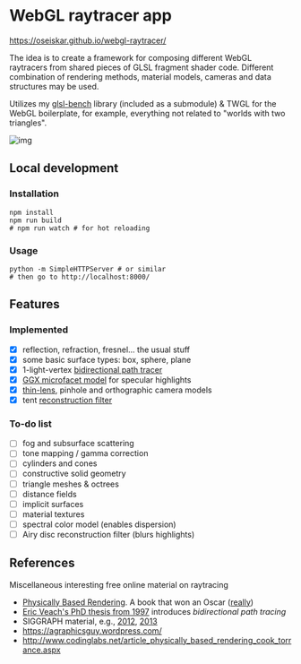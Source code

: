 
# WebGL raytracer app

https://oseiskar.github.io/webgl-raytracer/

The idea is to create a framework for composing different WebGL raytracers from
shared pieces of GLSL fragment shader code. Different combination of rendering
methods, material models, cameras and data structures may be used.

Utilizes my [glsl-bench](https://github.com/oseiskar/glsl-bench) library
(included as a submodule) & TWGL for the WebGL boilerplate, for example,
everything not related to "worlds with two triangles".

![img](https://oseiskar.github.io/img/webgl-raytracer.png)

## Local development

### Installation

    npm install
    npm run build
    # npm run watch # for hot reloading

### Usage

    python -m SimpleHTTPServer # or similar
    # then go to http://localhost:8000/

## Features

### Implemented

 - [x] reflection, refraction, fresnel... the usual stuff
 - [x] some basic surface types: box, sphere, plane
 - [x] 1-light-vertex [bidirectional path tracer](https://graphics.stanford.edu/courses/cs348b-03/papers/veach-chapter10.pdf)
 - [x] [GGX microfacet model](https://www.cs.cornell.edu/~srm/publications/EGSR07-btdf.pdf)
   for specular highlights
 - [x] [thin-lens](http://www.pbr-book.org/3ed-2018/Camera_Models/Projective_Camera_Models.html#TheThinLensModelandDepthofField),
   pinhole and orthographic camera models
 - [x] tent [reconstruction filter](https://imgur.com/a/jksVw)

### To-do list

 - [ ] fog and subsurface scattering
 - [ ] tone mapping / gamma correction
 - [ ] cylinders and cones
 - [ ] constructive solid geometry
 - [ ] triangle meshes & octrees
 - [ ] distance fields
 - [ ] implicit surfaces
 - [ ] material textures
 - [ ] spectral color model (enables dispersion)
 - [ ] Airy disc reconstruction filter (blurs highlights)

## References

Miscellaneous interesting free online material on raytracing

 * [Physically Based Rendering](http://www.pbr-book.org/). A book that won an Oscar ([really](https://www.youtube.com/watch?v=7d9juPsv1QU))
 * [Eric Veach's PhD thesis from 1997](http://graphics.stanford.edu/papers/veach_thesis/) introduces _bidirectional path tracing_
 * SIGGRAPH material, e.g., [2012](https://blog.selfshadow.com/publications/s2012-shading-course/), [2013](https://blog.selfshadow.com/publications/s2013-shading-course/)
 * https://agraphicsguy.wordpress.com/
 * http://www.codinglabs.net/article_physically_based_rendering_cook_torrance.aspx
